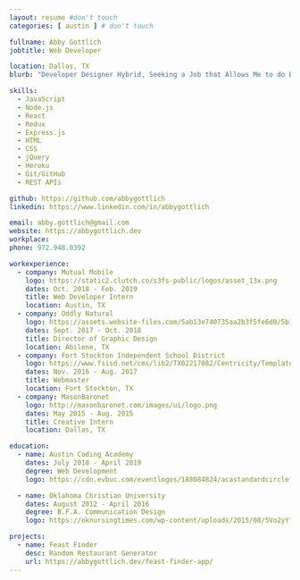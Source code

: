 ```yaml
---
layout: resume #don't touch
categories: [ austin ] # don't touch

fullname: Abby Gottlich
jobtitle: Web Developer

location: Dallas, TX
blurb: "Developer Designer Hybrid, Seeking a Job that Allows Me to do Both"

skills:
  - JavaScript
  - Node.js
  - React
  - Redux
  - Express.js
  - HTML
  - CSS
  - jQuery
  - Heroku
  - Git/GitHub
  - REST APIs

github: https://github.com/abbygottlich
linkedin: https://www.linkedin.com/in/abbygottlich

email: abby.gottlich@gmail.com
website: https://abbygottlich.dev
workplace:
phone: 972.948.0392

workexperience:
  - company: Mutual Mobile
    logo: https://static2.clutch.co/s3fs-public/logos/asset_13x.png
    dates: Oct. 2018 - Feb. 2019
    title: Web Developer Intern
    location: Austin, TX
  - company: Oddly Natural
    logo: https://assets.website-files.com/5ab13e740735aa2b3f5fe6d0/5b15bf0302dd41479cecbabc_logo-plain.png
    dates: Sept. 2017 - Oct. 2018
    title: Director of Graphic Design
    location: Abilene, TX
  - company: Fort Stockton Independent School District
    logo: https://www.fsisd.net/cms/lib2/TX02217082/Centricity/Template/GlobalAssets/images///Logos/FSISD%20Logo.png
    dates: Nov. 2016 - Aug. 2017
    title: Webmaster
    location: Fort Stockton, TX
  - company: MasonBaronet
    logo: http://masonbaronet.com/images/ui/logo.png
    dates: May 2015 - Aug. 2015
    title: Creative Intern
    location: Dallas, TX

education:
  - name: Austin Coding Academy
    dates: July 2018 - April 2019
    degree: Web Development
    logo: https://cdn.evbuc.com/eventlogos/188084824/acastandardcirclefullname.png

  - name: Oklahoma Christian University
    dates: August 2012 - April 2016
    degree: B.F.A. Communication Design
    logo: https://oknursingtimes.com/wp-content/uploads/2015/08/5Vo2yYfK7GQvkNHLdEovow-OKChristian14.png

projects:
  - name: Feast Finder
    desc: Random Restaurant Generator
    url: https://abbygottlich.dev/feast-finder-app/
---
```

